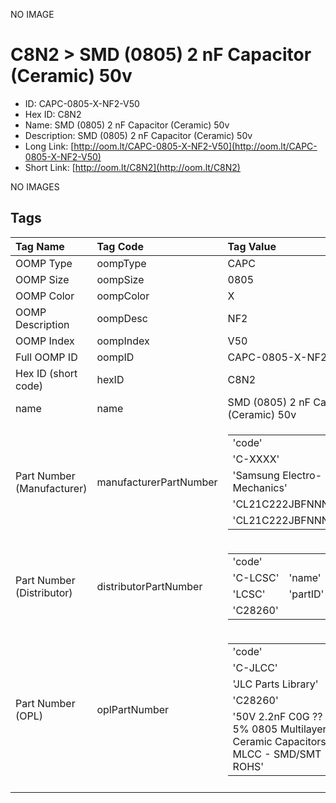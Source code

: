 


  
NO IMAGE  
# C8N2 > SMD (0805) 2 nF Capacitor (Ceramic) 50v

- ID: CAPC-0805-X-NF2-V50
- Hex ID: C8N2
- Name: SMD (0805) 2 nF Capacitor (Ceramic) 50v
- Description: SMD (0805) 2 nF Capacitor (Ceramic) 50v
- Long Link: [http://oom.lt/CAPC-0805-X-NF2-V50](http://oom.lt/CAPC-0805-X-NF2-V50)
- Short Link: [http://oom.lt/C8N2](http://oom.lt/C8N2)
  
NO IMAGES  
## Tags
  

|Tag Name|Tag Code|Tag Value|
| :--- | :--- | :--- |
|OOMP Type|oompType|CAPC|
|OOMP Size|oompSize|0805|
|OOMP Color|oompColor|X|
|OOMP Description|oompDesc|NF2|
|OOMP Index|oompIndex|V50|
|Full OOMP ID|oompID|CAPC-0805-X-NF2-V50|
|Hex ID (short code)|hexID|C8N2|
|name|name|SMD (0805) 2 nF Capacitor (Ceramic) 50v|
|Part Number (Manufacturer)|manufacturerPartNumber|<table><tr><td>'code'</td></tr><tr><td> 'C-XXXX'</td><td> 'name'</td></tr><tr><td> 'Samsung Electro-Mechanics'</td><td> 'partID'</td></tr><tr><td> 'CL21C222JBFNNNE'</td><td> 'partName'</td></tr><tr><td> 'CL21C222JBFNNNE'</td></tr></table>|
|Part Number (Distributor)|distributorPartNumber|<table><tr><td>'code'</td></tr><tr><td> 'C-LCSC'</td><td> 'name'</td></tr><tr><td> 'LCSC'</td><td> 'partID'</td></tr><tr><td> 'C28260'</td></tr></table>|
|Part Number (OPL)|oplPartNumber|<table><tr><td>'code'</td></tr><tr><td> 'C-JLCC'</td><td> 'name'</td></tr><tr><td> 'JLC Parts Library'</td><td> 'partID'</td></tr><tr><td> 'C28260'</td><td> 'partName'</td></tr><tr><td> '50V 2.2nF C0G ??5% 0805  Multilayer Ceramic Capacitors MLCC - SMD/SMT ROHS'</td></tr></table>|
||||
